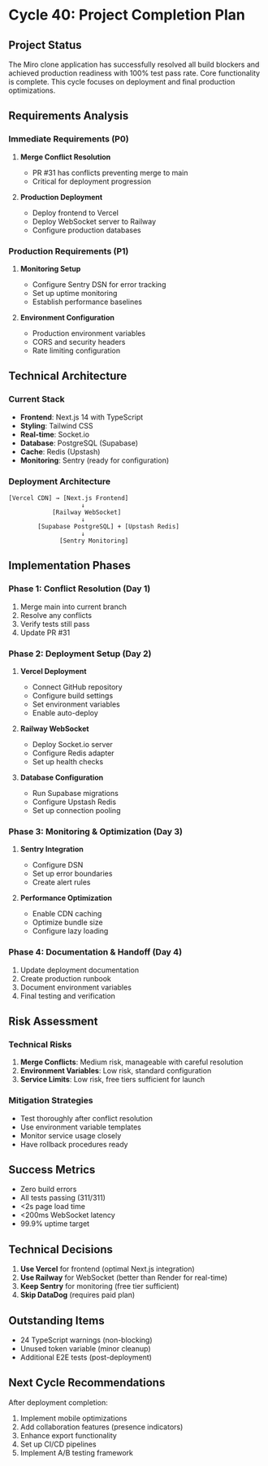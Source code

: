 # Cycle 40: Project Completion Plan

## Project Status
The Miro clone application has successfully resolved all build blockers and achieved production readiness with 100% test pass rate. Core functionality is complete. This cycle focuses on deployment and final production optimizations.

## Requirements Analysis

### Immediate Requirements (P0)
1. **Merge Conflict Resolution**
   - PR #31 has conflicts preventing merge to main
   - Critical for deployment progression

2. **Production Deployment**
   - Deploy frontend to Vercel
   - Deploy WebSocket server to Railway
   - Configure production databases

### Production Requirements (P1)
1. **Monitoring Setup**
   - Configure Sentry DSN for error tracking
   - Set up uptime monitoring
   - Establish performance baselines

2. **Environment Configuration**
   - Production environment variables
   - CORS and security headers
   - Rate limiting configuration

## Technical Architecture

### Current Stack
- **Frontend**: Next.js 14 with TypeScript
- **Styling**: Tailwind CSS
- **Real-time**: Socket.io
- **Database**: PostgreSQL (Supabase)
- **Cache**: Redis (Upstash)
- **Monitoring**: Sentry (ready for configuration)

### Deployment Architecture
```
[Vercel CDN] → [Next.js Frontend]
                    ↓
            [Railway WebSocket]
                    ↓
        [Supabase PostgreSQL] + [Upstash Redis]
                    ↓
              [Sentry Monitoring]
```

## Implementation Phases

### Phase 1: Conflict Resolution (Day 1)
1. Merge main into current branch
2. Resolve any conflicts
3. Verify tests still pass
4. Update PR #31

### Phase 2: Deployment Setup (Day 2)
1. **Vercel Deployment**
   - Connect GitHub repository
   - Configure build settings
   - Set environment variables
   - Enable auto-deploy

2. **Railway WebSocket**
   - Deploy Socket.io server
   - Configure Redis adapter
   - Set up health checks

3. **Database Configuration**
   - Run Supabase migrations
   - Configure Upstash Redis
   - Set up connection pooling

### Phase 3: Monitoring & Optimization (Day 3)
1. **Sentry Integration**
   - Configure DSN
   - Set up error boundaries
   - Create alert rules

2. **Performance Optimization**
   - Enable CDN caching
   - Optimize bundle size
   - Configure lazy loading

### Phase 4: Documentation & Handoff (Day 4)
1. Update deployment documentation
2. Create production runbook
3. Document environment variables
4. Final testing and verification

## Risk Assessment

### Technical Risks
1. **Merge Conflicts**: Medium risk, manageable with careful resolution
2. **Environment Variables**: Low risk, standard configuration
3. **Service Limits**: Low risk, free tiers sufficient for launch

### Mitigation Strategies
- Test thoroughly after conflict resolution
- Use environment variable templates
- Monitor service usage closely
- Have rollback procedures ready

## Success Metrics
- Zero build errors
- All tests passing (311/311)
- <2s page load time
- <200ms WebSocket latency
- 99.9% uptime target

## Technical Decisions
1. **Use Vercel** for frontend (optimal Next.js integration)
2. **Use Railway** for WebSocket (better than Render for real-time)
3. **Keep Sentry** for monitoring (free tier sufficient)
4. **Skip DataDog** (requires paid plan)

## Outstanding Items
- 24 TypeScript warnings (non-blocking)
- Unused token variable (minor cleanup)
- Additional E2E tests (post-deployment)

## Next Cycle Recommendations
After deployment completion:
1. Implement mobile optimizations
2. Add collaboration features (presence indicators)
3. Enhance export functionality
4. Set up CI/CD pipelines
5. Implement A/B testing framework